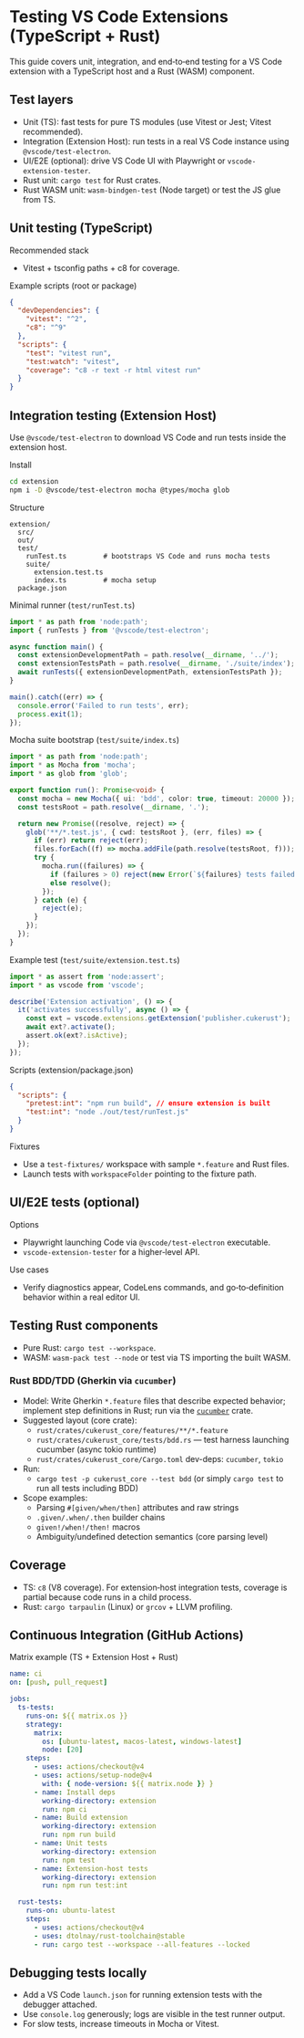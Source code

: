 # Testing VS Code Extensions (TypeScript + Rust)

This guide covers unit, integration, and end‑to‑end testing for a VS Code extension with a TypeScript host and a Rust (WASM) component.

## Test layers

- Unit (TS): fast tests for pure TS modules (use Vitest or Jest; Vitest recommended).
- Integration (Extension Host): run tests in a real VS Code instance using `@vscode/test-electron`.
- UI/E2E (optional): drive VS Code UI with Playwright or `vscode-extension-tester`.
- Rust unit: `cargo test` for Rust crates.
- Rust WASM unit: `wasm-bindgen-test` (Node target) or test the JS glue from TS.

## Unit testing (TypeScript)

Recommended stack

- Vitest + tsconfig paths + c8 for coverage.

Example scripts (root or package)
```json
{
  "devDependencies": {
    "vitest": "^2",
    "c8": "^9"
  },
  "scripts": {
    "test": "vitest run",
    "test:watch": "vitest",
    "coverage": "c8 -r text -r html vitest run"
  }
}
```

## Integration testing (Extension Host)

Use `@vscode/test-electron` to download VS Code and run tests inside the extension host.

Install
```bash
cd extension
npm i -D @vscode/test-electron mocha @types/mocha glob
```

Structure
```
extension/
  src/
  out/
  test/
    runTest.ts         # bootstraps VS Code and runs mocha tests
    suite/
      extension.test.ts
      index.ts         # mocha setup
  package.json
```

Minimal runner (`test/runTest.ts`)
```ts
import * as path from 'node:path';
import { runTests } from '@vscode/test-electron';

async function main() {
  const extensionDevelopmentPath = path.resolve(__dirname, '../');
  const extensionTestsPath = path.resolve(__dirname, './suite/index');
  await runTests({ extensionDevelopmentPath, extensionTestsPath });
}

main().catch((err) => {
  console.error('Failed to run tests', err);
  process.exit(1);
});
```

Mocha suite bootstrap (`test/suite/index.ts`)
```ts
import * as path from 'node:path';
import * as Mocha from 'mocha';
import * as glob from 'glob';

export function run(): Promise<void> {
  const mocha = new Mocha({ ui: 'bdd', color: true, timeout: 20000 });
  const testsRoot = path.resolve(__dirname, '.');

  return new Promise((resolve, reject) => {
    glob('**/*.test.js', { cwd: testsRoot }, (err, files) => {
      if (err) return reject(err);
      files.forEach((f) => mocha.addFile(path.resolve(testsRoot, f)));
      try {
        mocha.run((failures) => {
          if (failures > 0) reject(new Error(`${failures} tests failed.`));
          else resolve();
        });
      } catch (e) {
        reject(e);
      }
    });
  });
}
```

Example test (`test/suite/extension.test.ts`)
```ts
import * as assert from 'node:assert';
import * as vscode from 'vscode';

describe('Extension activation', () => {
  it('activates successfully', async () => {
    const ext = vscode.extensions.getExtension('publisher.cukerust');
    await ext?.activate();
    assert.ok(ext?.isActive);
  });
});
```

Scripts (extension/package.json)
```json
{
  "scripts": {
    "pretest:int": "npm run build", // ensure extension is built
    "test:int": "node ./out/test/runTest.js"
  }
}
```

Fixtures
- Use a `test-fixtures/` workspace with sample `*.feature` and Rust files.
- Launch tests with `workspaceFolder` pointing to the fixture path.

## UI/E2E tests (optional)

Options
- Playwright launching Code via `@vscode/test-electron` executable.
- `vscode-extension-tester` for a higher‑level API.

Use cases
- Verify diagnostics appear, CodeLens commands, and go‑to‑definition behavior within a real editor UI.

## Testing Rust components

- Pure Rust: `cargo test --workspace`.
- WASM: `wasm-pack test --node` or test via TS importing the built WASM.

### Rust BDD/TDD (Gherkin via `cucumber`)

- Model: Write Gherkin `*.feature` files that describe expected behavior; implement step definitions in Rust; run via the [`cucumber`](https://crates.io/crates/cucumber) crate.
- Suggested layout (core crate):
  - `rust/crates/cukerust_core/features/**/*.feature`
  - `rust/crates/cukerust_core/tests/bdd.rs` — test harness launching cucumber (async tokio runtime)
  - `rust/crates/cukerust_core/Cargo.toml` dev-deps: `cucumber`, `tokio`
- Run:
  - `cargo test -p cukerust_core --test bdd` (or simply `cargo test` to run all tests including BDD)
- Scope examples:
  - Parsing `#[given/when/then]` attributes and raw strings
  - `.given/.when/.then` builder chains
  - `given!/when!/then!` macros
  - Ambiguity/undefined detection semantics (core parsing level)

## Coverage

- TS: `c8` (V8 coverage). For extension‑host integration tests, coverage is partial because code runs in a child process.
- Rust: `cargo tarpaulin` (Linux) or `grcov` + LLVM profiling.

## Continuous Integration (GitHub Actions)

Matrix example (TS + Extension Host + Rust)
```yaml
name: ci
on: [push, pull_request]

jobs:
  ts-tests:
    runs-on: ${{ matrix.os }}
    strategy:
      matrix:
        os: [ubuntu-latest, macos-latest, windows-latest]
        node: [20]
    steps:
      - uses: actions/checkout@v4
      - uses: actions/setup-node@v4
        with: { node-version: ${{ matrix.node }} }
      - name: Install deps
        working-directory: extension
        run: npm ci
      - name: Build extension
        working-directory: extension
        run: npm run build
      - name: Unit tests
        working-directory: extension
        run: npm test
      - name: Extension-host tests
        working-directory: extension
        run: npm run test:int

  rust-tests:
    runs-on: ubuntu-latest
    steps:
      - uses: actions/checkout@v4
      - uses: dtolnay/rust-toolchain@stable
      - run: cargo test --workspace --all-features --locked
```

## Debugging tests locally

- Add a VS Code `launch.json` for running extension tests with the debugger attached.
- Use `console.log` generously; logs are visible in the test runner output.
- For slow tests, increase timeouts in Mocha or Vitest.
